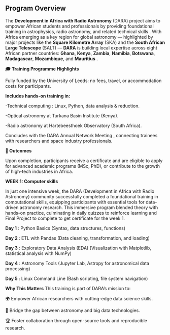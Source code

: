 ## Program Overview

The **Development in Africa with Radio Astronomy** (DARA) project aims to empower African students and professionals by providing foundational training in astrophysics, radio astronomy, and related technical skills . With Africa emerging as a key region for global astronomy — highlighted by major projects like the **Square Kilometre Array** (SKA) and the **South African Large Telescope** (SALT) — **DARA** is building local expertise across eight African partner countries: **Ghana**, **Kenya**, **Zambia**, **Namibia**, **Botswana**, **Madagascar**, **Mozambique**, and **Mauritius** .

**🎓 Training Programme Highlights**

Fully funded by the University of Leeds: no fees, travel, or accommodation costs for participants.

**Includes hands-on training in:**

-Technical computing : Linux, Python, data analysis & reduction.

-Optical astronomy at Turkana Basin Institute (Kenya).

-Radio astronomy at Hartebeesthoek Observatory (South Africa).

Concludes with the DARA Annual Network Meeting , connecting trainees with researchers and space industry professionals.

**📜 Outcomes**

Upon completion, participants receive a certificate and are eligible to apply for advanced academic programs (MSc, PhD), or contribute to the growth of high-tech industries in Africa.

**WEEK 1: Computer skills**

In just one intensive week, the DARA (Development in Africa with Radio Astronomy) community successfully completed a foundational training in computational skills, equipping participants with essential tools for data-driven astronomy research. This immersive program blended theory with hands-on practice, culminating in daily quizzes to reinforce learning and Final Project to complete to get certificate for the week 1.

  **Day 1** :	Python Basics	(Syntax, data structures, functions)
  
  **Day 2**	: ETL with Pandas	(Data cleaning, transformation, and loading)
  
  **Day 3**	: Exploratory Data Analysis (EDA)	(Visualization with Matplotlib, statistical analysis with NumPy)
  
  **Day 4**	: Astronomy Tools	 (Jupyter Lab, Astropy for astronomical data processing)
  
  **Day 5**	: Linux Command Line (Bash scripting, file system navigation)

**Why This Matters**
This training is part of DARA’s mission to:

🌍 Empower African researchers with cutting-edge data science skills.

🔭 Bridge the gap between astronomy and big data technologies.

🏆 Foster collaboration through open-source tools and reproducible research.
